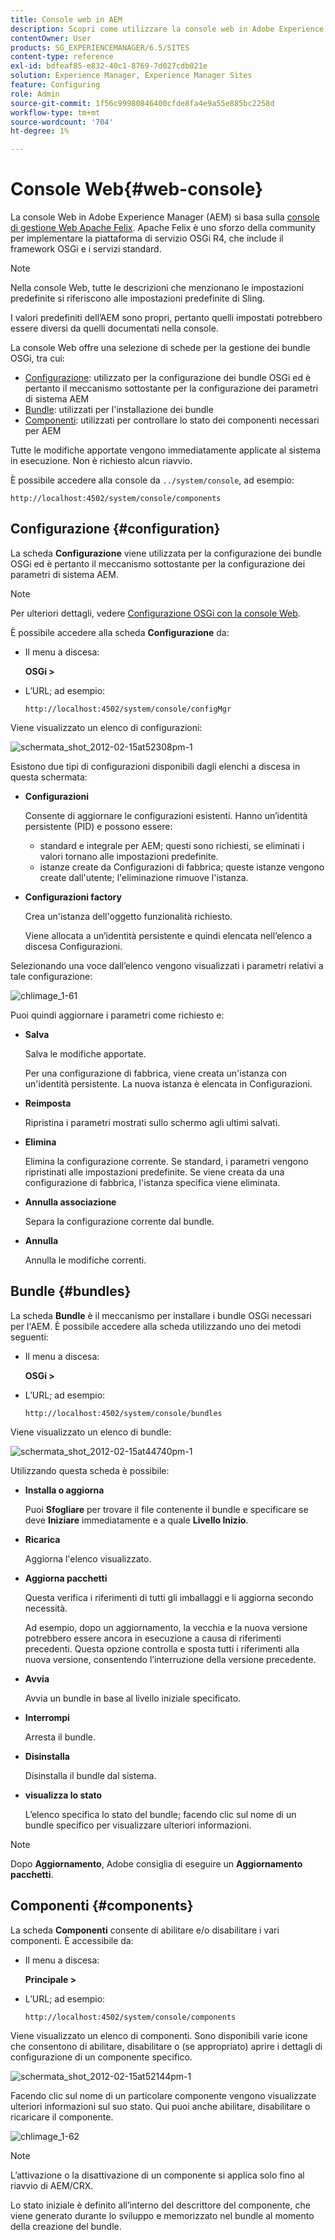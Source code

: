 ```yaml
---
title: Console web in AEM
description: Scopri come utilizzare la console web in Adobe Experience Manager (AEM).
contentOwner: User
products: SG_EXPERIENCEMANAGER/6.5/SITES
content-type: reference
exl-id: bdfeaf85-e832-40c1-8769-7d027cdb021e
solution: Experience Manager, Experience Manager Sites
feature: Configuring
role: Admin
source-git-commit: 1f56c99980846400cfde8fa4e9a55e885bc2258d
workflow-type: tm+mt
source-wordcount: '704'
ht-degree: 1%

---
```


# Console Web{#web-console}

La console Web in Adobe Experience Manager (AEM) si basa sulla [console di gestione Web Apache Felix](https://felix.apache.org/documentation/subprojects/apache-felix-web-console.html). Apache Felix è uno sforzo della community per implementare la piattaforma di servizio OSGi R4, che include il framework OSGi e i servizi standard.

>[!NOTE]
>
>Nella console Web, tutte le descrizioni che menzionano le impostazioni predefinite si riferiscono alle impostazioni predefinite di Sling.
>
>I valori predefiniti dell’AEM sono propri, pertanto quelli impostati potrebbero essere diversi da quelli documentati nella console.

La console Web offre una selezione di schede per la gestione dei bundle OSGi, tra cui:

* [Configurazione](#configuration): utilizzato per la configurazione dei bundle OSGi ed è pertanto il meccanismo sottostante per la configurazione dei parametri di sistema AEM
* [Bundle](#bundles): utilizzati per l&#39;installazione dei bundle
* [Componenti](#components): utilizzati per controllare lo stato dei componenti necessari per AEM

Tutte le modifiche apportate vengono immediatamente applicate al sistema in esecuzione. Non è richiesto alcun riavvio.

È possibile accedere alla console da `../system/console`, ad esempio:

`http://localhost:4502/system/console/components`

## Configurazione {#configuration}

La scheda **Configurazione** viene utilizzata per la configurazione dei bundle OSGi ed è pertanto il meccanismo sottostante per la configurazione dei parametri di sistema AEM.

>[!NOTE]
>
>Per ulteriori dettagli, vedere [Configurazione OSGi con la console Web](/help/sites-deploying/configuring-osgi.md#osgi-configuration-with-the-web-console).

È possibile accedere alla scheda **Configurazione** da:

* Il menu a discesa:

  **OSGi >**

* L’URL; ad esempio:

  `http://localhost:4502/system/console/configMgr`

Viene visualizzato un elenco di configurazioni:

![schermata_shot_2012-02-15at52308pm-1](assets/screen_shot_2012-02-15at52308pm-1.png)

Esistono due tipi di configurazioni disponibili dagli elenchi a discesa in questa schermata:

* **Configurazioni**

  Consente di aggiornare le configurazioni esistenti. Hanno un’identità persistente (PID) e possono essere:

   * standard e integrale per AEM; questi sono richiesti, se eliminati i valori tornano alle impostazioni predefinite.
   * istanze create da Configurazioni di fabbrica; queste istanze vengono create dall&#39;utente; l&#39;eliminazione rimuove l&#39;istanza.

* **Configurazioni factory**

  Crea un&#39;istanza dell&#39;oggetto funzionalità richiesto.

  Viene allocata a un’identità persistente e quindi elencata nell’elenco a discesa Configurazioni.

Selezionando una voce dall’elenco vengono visualizzati i parametri relativi a tale configurazione:

![chlimage_1-61](assets/chlimage_1-61.png)

Puoi quindi aggiornare i parametri come richiesto e:

* **Salva**

  Salva le modifiche apportate.

  Per una configurazione di fabbrica, viene creata un&#39;istanza con un&#39;identità persistente. La nuova istanza è elencata in Configurazioni.

* **Reimposta**

  Ripristina i parametri mostrati sullo schermo agli ultimi salvati.

* **Elimina**

  Elimina la configurazione corrente. Se standard, i parametri vengono ripristinati alle impostazioni predefinite. Se viene creata da una configurazione di fabbrica, l&#39;istanza specifica viene eliminata.

* **Annulla associazione**

  Separa la configurazione corrente dal bundle.

* **Annulla**

  Annulla le modifiche correnti.

## Bundle {#bundles}

La scheda **Bundle** è il meccanismo per installare i bundle OSGi necessari per l&#39;AEM. È possibile accedere alla scheda utilizzando uno dei metodi seguenti:

* Il menu a discesa:

  **OSGi >**

* L’URL; ad esempio:

  `http://localhost:4502/system/console/bundles`

Viene visualizzato un elenco di bundle:

![schermata_shot_2012-02-15at44740pm-1](assets/screen_shot_2012-02-15at44740pm-1.png)

Utilizzando questa scheda è possibile:

* **Installa o aggiorna**

  Puoi **Sfogliare** per trovare il file contenente il bundle e specificare se deve **Iniziare** immediatamente e a quale **Livello Inizio**.

* **Ricarica**

  Aggiorna l&#39;elenco visualizzato.

* **Aggiorna pacchetti**

  Questa verifica i riferimenti di tutti gli imballaggi e li aggiorna secondo necessità.

  Ad esempio, dopo un aggiornamento, la vecchia e la nuova versione potrebbero essere ancora in esecuzione a causa di riferimenti precedenti. Questa opzione controlla e sposta tutti i riferimenti alla nuova versione, consentendo l’interruzione della versione precedente.

* **Avvia**

  Avvia un bundle in base al livello iniziale specificato.

* **Interrompi**

  Arresta il bundle.

* **Disinstalla**

  Disinstalla il bundle dal sistema.

* **visualizza lo stato**

  L’elenco specifica lo stato del bundle; facendo clic sul nome di un bundle specifico per visualizzare ulteriori informazioni.

>[!NOTE]
>
>Dopo **Aggiornamento**, Adobe consiglia di eseguire un **Aggiornamento pacchetti**.

## Componenti {#components}

La scheda **Componenti** consente di abilitare e/o disabilitare i vari componenti. È accessibile da:

* Il menu a discesa:

  **Principale >**

* L’URL; ad esempio:

  `http://localhost:4502/system/console/components`

Viene visualizzato un elenco di componenti. Sono disponibili varie icone che consentono di abilitare, disabilitare o (se appropriato) aprire i dettagli di configurazione di un componente specifico.

![schermata_shot_2012-02-15at52144pm-1](assets/screen_shot_2012-02-15at52144pm-1.png)

Facendo clic sul nome di un particolare componente vengono visualizzate ulteriori informazioni sul suo stato. Qui puoi anche abilitare, disabilitare o ricaricare il componente.

![chlimage_1-62](assets/chlimage_1-62.png)

>[!NOTE]
>
>L’attivazione o la disattivazione di un componente si applica solo fino al riavvio di AEM/CRX.
>
>Lo stato iniziale è definito all’interno del descrittore del componente, che viene generato durante lo sviluppo e memorizzato nel bundle al momento della creazione del bundle.
